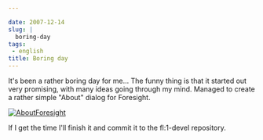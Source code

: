 ```yaml
---

date: 2007-12-14
slug: |
  boring-day
tags:
 - english
title: Boring day
---
```


It's been a rather boring day for me... The funny thing is that it
started out very promising, with many ideas going through my mind.
Managed to create a rather simple "About" dialog for Foresight.

[![AboutForesight](http://farm3.static.flickr.com/2018/2110412901_20d3b7eb69_o.png)](http://www.flickr.com/photos/ogmaciel/2110412901/)

If I get the time I'll finish it and commit it to the fl:1-devel
repository.
